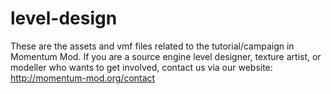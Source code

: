 # level-design
These are the assets and vmf files related to the tutorial/campaign in Momentum Mod. If you are a source engine level designer, texture artist, or modeller who wants to get involved, contact us via our website: http://momentum-mod.org/contact
